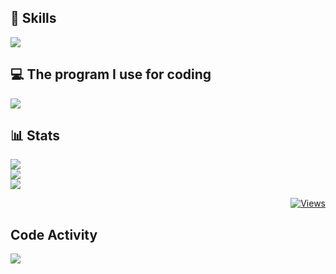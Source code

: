 <!-- <h2 align="center">Discord Activity</h2> -->
<!-- <p align="center">
  <a href="https://discord.com/users/735195431927021728"><img src="https://lanyard.cnrad.dev/api/735195431927021728"/></a>
</p> -->
<!-- <br> -->

## 🧩 Skills
<p align="start">
  <img src="https://skillicons.dev/icons?i=js,ts,go,nextjs,cpp,mongo,postgres,sqlite&theme=dark">
</p>

## 💻 The program I use for coding
<p align="start">
  <img src="https://skillicons.dev/icons?i=vscode,docker,androidstudio&theme=dark">
</p>

## 📊 Stats
![](https://github-readme-stats.vercel.app/api?username=MomoPi-Dark&theme=tokyonight&hide_border=true&include_all_commits=false&count_private=false)<br/>
![](https://github-readme-streak-stats.herokuapp.com/?user=MomoPi-Dark&theme=tokyonight&hide_border=true)<br/>
![](https://github-readme-stats.vercel.app/api/top-langs/?username=MomoPi-Dark&theme=tokyonight&hide_border=true&include_all_commits=false&count_private=false&layout=compact)

<div align="end">
  <a href="https://github.com/MomoPi-Dark"><img src="https://komarev.com/ghpvc/?username=MomoPi-Dark&label=VIEWS&style=for-the-badge&color=orange" alt="Views"></a>
</div>

<!-- ![](https://github-readme-stats.vercel.app/api/top-langs/?username=MomoPi-Dark&hide_border=true&include_all_commits=false&count_private=false)<br/> -->
<!-- ![](https://github-readme-stats.vercel.app/api/top-langs/?username=MomoPi-Dark&theme=dracula&show_icons=true&hide_border=false&layout=compact)<br> -->
## Code Activity
<p>
    <a href="https://wakatime.com"><img src="https://wakatime.com/share/@1613dde9-c8f6-48d2-af00-7e1a7a4183f9/73473456-a66b-4a0f-82e9-bfea5a1756bc.png" /></a>
</p>
